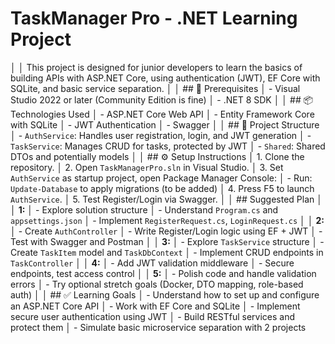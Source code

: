 # TaskManager Pro - .NET Learning Project
│
│   This project is designed for junior developers to learn the basics of building APIs with ASP.NET Core, using authentication (JWT), EF Core with SQLite, and basic service separation.
│
│   ## 🔧 Prerequisites
│   - Visual Studio 2022 or later (Community Edition is fine)
│   - .NET 8 SDK
│
│   ## 📦 Technologies Used
│   - ASP.NET Core Web API
│   - Entity Framework Core with SQLite
│   - JWT Authentication
│   - Swagger
│
│   ## 🧱 Project Structure
│   - `AuthService`: Handles user registration, login, and JWT generation
│   - `TaskService`: Manages CRUD for tasks, protected by JWT
│   - `Shared`: Shared DTOs and potentially models
│
│   ## ⚙️ Setup Instructions
│   1. Clone the repository.
│   2. Open `TaskManagerPro.sln` in Visual Studio.
│   3. Set `AuthService` as startup project, open Package Manager Console:
│      - Run: `Update-Database` to apply migrations (to be added)
│   4. Press F5 to launch `AuthService`.
│   5. Test Register/Login via Swagger.
│
│   ##  Suggested  Plan
│
│   **1:**
│   - Explore solution structure
│   - Understand `Program.cs` and `appsettings.json`
│   - Implement `RegisterRequest.cs`, `LoginRequest.cs`
│
│   **2:**
│   - Create `AuthController`
│   - Write Register/Login logic using EF + JWT
│   - Test with Swagger and Postman
│
│   **3:**
│   - Explore `TaskService` structure
│   - Create `TaskItem` model and `TaskDbContext`
│   - Implement CRUD endpoints in `TaskController`
│
│   **4:**
│   - Add JWT validation middleware
│   - Secure endpoints, test access control
│
│   **5:**
│   - Polish code and handle validation errors
│   - Try optional stretch goals (Docker, DTO mapping, role-based auth)
│
│   ## ✅ Learning Goals
│   - Understand how to set up and configure an ASP.NET Core API
│   - Work with EF Core and SQLite
│   - Implement secure user authentication using JWT
│   - Build RESTful services and protect them
│   - Simulate basic microservice separation with 2 projects
